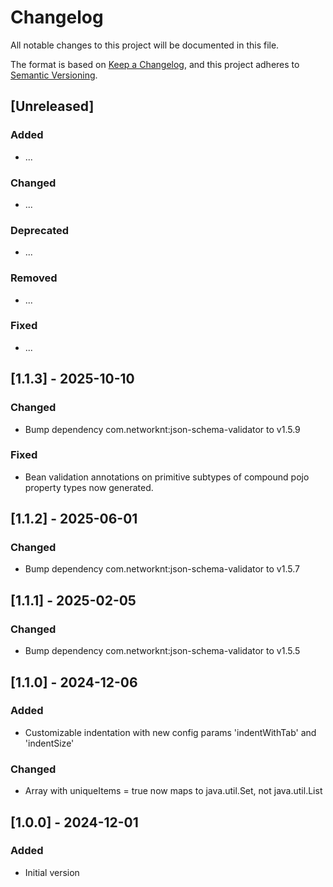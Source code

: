 Changelog
=========

All notable changes to this project will be documented in this file.

The format is based on [Keep a Changelog](https://keepachangelog.com/en/1.1.0/),
and this project adheres to [Semantic Versioning](https://semver.org/spec/v2.0.0.html).

## [Unreleased]

### Added
- ...

### Changed
- ...

### Deprecated
- ...

### Removed
- ...

### Fixed
- ...

## [1.1.3] - 2025-10-10

### Changed
- Bump dependency com.networknt:json-schema-validator to v1.5.9

### Fixed
- Bean validation annotations on primitive subtypes of compound pojo property types now generated.

## [1.1.2] - 2025-06-01

### Changed
- Bump dependency com.networknt:json-schema-validator to v1.5.7

## [1.1.1] - 2025-02-05

### Changed
- Bump dependency com.networknt:json-schema-validator to v1.5.5

## [1.1.0] - 2024-12-06

### Added
- Customizable indentation with new config params 'indentWithTab' and 'indentSize'
 
### Changed
- Array with uniqueItems = true now maps to java.util.Set, not java.util.List

## [1.0.0] - 2024-12-01

### Added
- Initial version
